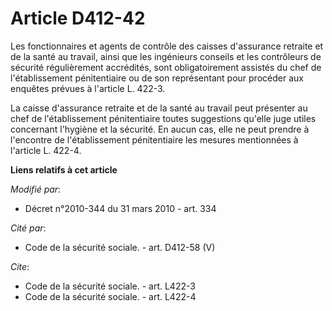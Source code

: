 # Article D412-42

Les fonctionnaires et agents de contrôle des caisses d'assurance retraite et de la santé au travail, ainsi que les ingénieurs
conseils et les contrôleurs de sécurité régulièrement accrédités, sont obligatoirement assistés du chef de l'établissement
pénitentiaire ou de son représentant pour procéder aux enquêtes prévues à l'article L. 422-3. 

La caisse d'assurance retraite et de la santé au travail peut présenter au chef de l'établissement pénitentiaire toutes
suggestions qu'elle juge utiles concernant l'hygiène et la sécurité. En aucun cas, elle ne peut prendre à l'encontre de
l'établissement pénitentiaire les mesures mentionnées à l'article L. 422-4.

**Liens relatifs à cet article**

_Modifié par_:

  - Décret n°2010-344 du 31 mars 2010 - art. 334

_Cité par_:

  - Code de la sécurité sociale. - art. D412-58 (V)

_Cite_:

  - Code de la sécurité sociale. - art. L422-3
  - Code de la sécurité sociale. - art. L422-4
